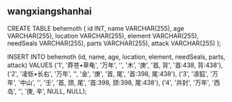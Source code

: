 ## wangxiangshanhai
CREATE TABLE behemoth (
    id INT,
    name VARCHAR(255),
    age VARCHAR(255),
    location VARCHAR(255),
    element VARCHAR(255),
    needSeals VARCHAR(255),
    parts VARCHAR(255),
    attack VARCHAR(255)
);

INSERT INTO behemoth (id, name, age, location, element, needSeals, parts, attack) VALUES
('1', '莽苍•草龟', '万年', '', '木', '庚', '首, 背', '首:438, 背:438'),
('2', '凌铄•长右', '万年', '', '金', '庚', '首, 尾', '首:398, 尾:438'),
('3', '凛狐', '万年', '中山', '', '壬', '首, 颈, 尾', '首:398, 颈:398, 尾:438'),
('4', '并封', '万年', '西岛', '', '庚, 辛', NULL, NULL);

